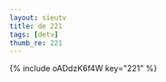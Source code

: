 ```yaml
--- 
layout: sieutv
title: de 221
tags: [detv]
thumb_re: 221
---
```

{% include oADdzK6f4W key="221" %} 
